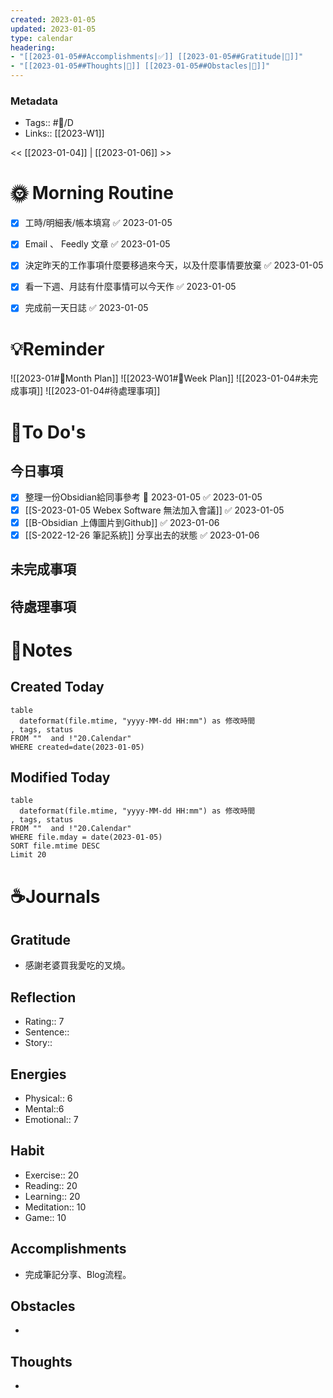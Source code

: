```yaml
---
created: 2023-01-05
updated: 2023-01-05
type: calendar
headering: 
- "[[2023-01-05##Accomplishments|✅]] [[2023-01-05##Gratitude|🙏]]"
- "[[2023-01-05##Thoughts|🧠]] [[2023-01-05##Obstacles|🚧]]"
---
```

### Metadata
- Tags:: #📅/D
- Links:: [[2023-W1]]

<< [[2023-01-04]]  | [[2023-01-06]] >>

# 🌞 Morning Routine
- [x] 工時/明細表/帳本填寫 ✅ 2023-01-05
- [x] Email 、 Feedly 文章 ✅ 2023-01-05
- [x] 決定昨天的工作事項什麼要移過來今天，以及什麼事情要放棄 ✅ 2023-01-05
- [x] 看一下週、月誌有什麼事情可以今天作 ✅ 2023-01-05
- [x] 完成前一天日誌 ✅ 2023-01-05


# 💡Reminder
![[2023-01#📆Month Plan]]
![[2023-W01#📆Week Plan]]
![[2023-01-04#未完成事項]]
![[2023-01-04#待處理事項]]

# 📝To Do's
##  今日事項
- [x] 整理一份Obsidian給同事參考 📅 2023-01-05 ✅ 2023-01-05
- [x] [[S-2023-01-05 Webex Software 無法加入會議]] ✅ 2023-01-05
- [x] [[B-Obsidian 上傳圖片到Github]] ✅ 2023-01-06
- [x] [[S-2022-12-26 筆記系統]] 分享出去的狀態 ✅ 2023-01-06
##  未完成事項
## 待處理事項
# 📑Notes
## Created Today
	
```dataview
table 
  dateformat(file.mtime, "yyyy-MM-dd HH:mm") as 修改時間
, tags, status
FROM ""  and !"20.Calendar"
WHERE created=date(2023-01-05)
```
## Modified Today
```dataview
table 
  dateformat(file.mtime, "yyyy-MM-dd HH:mm") as 修改時間
, tags, status
FROM ""  and !"20.Calendar"
WHERE file.mday = date(2023-01-05)
SORT file.mtime DESC
Limit 20
```
# ☕️Journals
## Gratitude
- 感謝老婆買我愛吃的叉燒。

## Reflection
- Rating:: 7
- Sentence:: 
- Story:: 
## Energies
- Physical:: 6
- Mental::6
- Emotional:: 7
## Habit
- Exercise:: 20
- Reading:: 20
- Learning:: 20
- Meditation:: 10
- Game:: 10
## Accomplishments
- 完成筆記分享、Blog流程。
## Obstacles
- 
## Thoughts
- 

